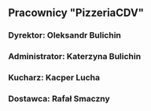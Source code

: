 ## Pracownicy "PizzeriaCDV" 
### Dyrektor: Oleksandr Bulichin
### Administrator: Katerzyna Bulichin
### Kucharz: Kacper Lucha
### Dostawca: Rafał Smaczny
